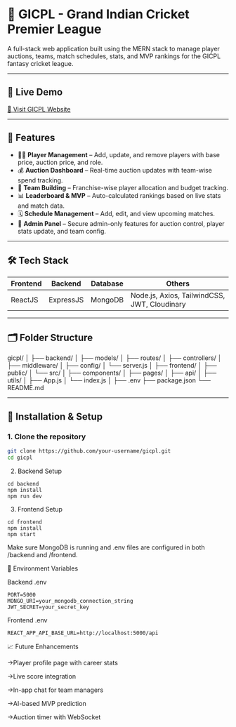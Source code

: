 # 🏏 GICPL - Grand Indian Cricket Premier League

A full-stack web application built using the MERN stack to manage player auctions, teams, match schedules, stats, and MVP rankings for the GICPL fantasy cricket league.

---

## 🚀 Live Demo

[🔗 Visit GICPL Website]( https://gicpl-fullstack-frontend.onrender.com)

---

## 📌 Features

- 🧑‍💼 **Player Management** – Add, update, and remove players with base price, auction price, and role.
- 💰 **Auction Dashboard** – Real-time auction updates with team-wise spend tracking.
- 🏏 **Team Building** – Franchise-wise player allocation and budget tracking.
- 📊 **Leaderboard & MVP** – Auto-calculated rankings based on live stats and match data.
- 🗓️ **Schedule Management** – Add, edit, and view upcoming matches.
- 🔐 **Admin Panel** – Secure admin-only features for auction control, player stats update, and team config.

---

## 🛠️ Tech Stack

| Frontend | Backend | Database | Others |
|---------|---------|----------|--------|
| ReactJS | ExpressJS | MongoDB | Node.js, Axios, TailwindCSS, JWT, Cloudinary |

---

## 🗂️ Folder Structure

gicpl/ │ ├── backend/ │ ├── models/ │ ├── routes/ │ ├── controllers/ │ ├── middleware/ │ ├── config/ │ └── server.js │ ├── frontend/ │ ├── public/ │ └── src/ │ ├── components/ │ ├── pages/ │ ├── api/ │ ├── utils/ │ ├── App.js │ └── index.js │ ├── .env ├── package.json └── README.md


---

## 🧪 Installation & Setup

### 1. Clone the repository
```bash
git clone https://github.com/your-username/gicpl.git
cd gicpl
```

2. Backend Setup
```
cd backend
npm install
npm run dev
```

3. Frontend Setup
```
cd frontend
npm install
npm start
```
Make sure MongoDB is running and .env files are configured in both /backend and /frontend.


🔐 Environment Variables

Backend .env
```
PORT=5000
MONGO_URI=your_mongodb_connection_string
JWT_SECRET=your_secret_key
```

Frontend .env
```
REACT_APP_API_BASE_URL=http://localhost:5000/api
```

📈 Future Enhancements

->Player profile page with career stats

->Live score integration

->In-app chat for team managers

->AI-based MVP prediction

->Auction timer with WebSocket
